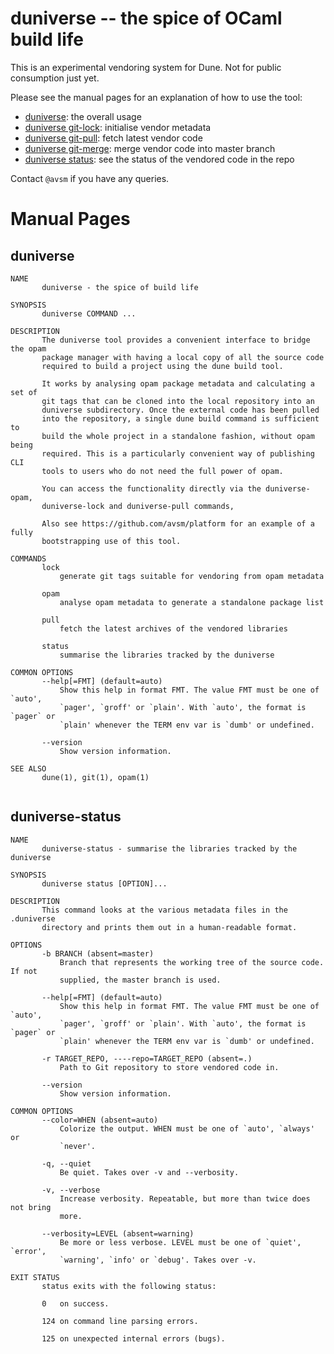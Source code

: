 # duniverse -- the spice of OCaml build life

This is an experimental vendoring system for Dune.  Not for public consumption
just yet.

Please see the manual pages for an explanation of how to use the tool:

- [duniverse](#duniverse): the overall usage
- [duniverse git-lock](#duniverse-git-lock): initialise vendor metadata
- [duniverse git-pull](#duniverse-git-pull): fetch latest vendor code
- [duniverse git-merge](#duniverse-git-merge): merge vendor code into master branch
- [duniverse status](#duniverse-status): see the status of the vendored code in the repo

Contact `@avsm` if you have any queries.


# Manual Pages

## duniverse

```
NAME
       duniverse - the spice of build life

SYNOPSIS
       duniverse COMMAND ...

DESCRIPTION
       The duniverse tool provides a convenient interface to bridge the opam
       package manager with having a local copy of all the source code
       required to build a project using the dune build tool.

       It works by analysing opam package metadata and calculating a set of
       git tags that can be cloned into the local repository into an
       duniverse subdirectory. Once the external code has been pulled
       into the repository, a single dune build command is sufficient to
       build the whole project in a standalone fashion, without opam being
       required. This is a particularly convenient way of publishing CLI
       tools to users who do not need the full power of opam.

       You can access the functionality directly via the duniverse-opam,
       duniverse-lock and duniverse-pull commands,

       Also see https://github.com/avsm/platform for an example of a fully
       bootstrapping use of this tool.

COMMANDS
       lock
           generate git tags suitable for vendoring from opam metadata

       opam
           analyse opam metadata to generate a standalone package list

       pull
           fetch the latest archives of the vendored libraries

       status
           summarise the libraries tracked by the duniverse

COMMON OPTIONS
       --help[=FMT] (default=auto)
           Show this help in format FMT. The value FMT must be one of `auto',
           `pager', `groff' or `plain'. With `auto', the format is `pager` or
           `plain' whenever the TERM env var is `dumb' or undefined.

       --version
           Show version information.

SEE ALSO
       dune(1), git(1), opam(1)


```

## duniverse-status

```
NAME
       duniverse-status - summarise the libraries tracked by the duniverse

SYNOPSIS
       duniverse status [OPTION]... 

DESCRIPTION
       This command looks at the various metadata files in the .duniverse
       directory and prints them out in a human-readable format.

OPTIONS
       -b BRANCH (absent=master)
           Branch that represents the working tree of the source code. If not
           supplied, the master branch is used.

       --help[=FMT] (default=auto)
           Show this help in format FMT. The value FMT must be one of `auto',
           `pager', `groff' or `plain'. With `auto', the format is `pager` or
           `plain' whenever the TERM env var is `dumb' or undefined.

       -r TARGET_REPO, ----repo=TARGET_REPO (absent=.)
           Path to Git repository to store vendored code in.

       --version
           Show version information.

COMMON OPTIONS
       --color=WHEN (absent=auto)
           Colorize the output. WHEN must be one of `auto', `always' or
           `never'.

       -q, --quiet
           Be quiet. Takes over -v and --verbosity.

       -v, --verbose
           Increase verbosity. Repeatable, but more than twice does not bring
           more.

       --verbosity=LEVEL (absent=warning)
           Be more or less verbose. LEVEL must be one of `quiet', `error',
           `warning', `info' or `debug'. Takes over -v.

EXIT STATUS
       status exits with the following status:

       0   on success.

       124 on command line parsing errors.

       125 on unexpected internal errors (bugs).


```

